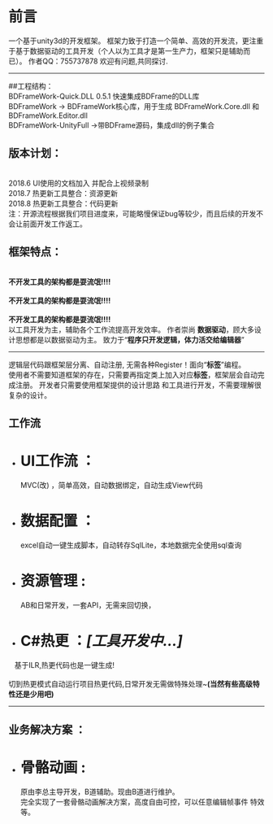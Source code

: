 # 前言
一个基于unity3d的开发框架。
框架力致于打造一个简单、高效的开发流，更注重于基于数据驱动的工具开发（个人以为工具才是第一生产力，框架只是辅助而已）。
作者QQ：755737878 欢迎有问题,共同探讨.
***
##工程结构：
<br>BDFrameWork-Quick.DLL  0.5.1  快速集成BDFrame的DLL库
<br>BDFrameWork  -> BDFrameWork核心库，用于生成 BDFrameWork.Core.dll 和 BDFrameWork.Editor.dll
<br>BDFrameWork-UnityFull      ->带BDFrame源码，集成dll的例子集合
## 版本计划：
  <br> 2018.6 UI使用的文档加入 并配合上视频录制
  <br> 2018.7 热更新工具整合：资源更新
  <br> 2018.8 热更新工具整合：代码更新
  <br> 注：开源流程根据我们项目进度来，可能略慢保证bug等较少，而且后续的开发不会让前面开发工作返工。
## 框架特点：
 <br>**不开发工具的架构都是耍流氓!!!!**<br>
 <br>**不开发工具的架构都是耍流氓!!!!**<br>
 <br>**不开发工具的架构都是耍流氓!!!!**<br>
  以工具开发为主，辅助各个工作流提高开发效率。
  作者崇尚 **数据驱动**，顾大多设计思想都是以数据驱动为主。
  致力于“**程序只开发逻辑，体力活交给编辑器**”
***
  逻辑层代码跟框架层分离、自动注册, 无需各种Register！面向“**标签**”编程。
  <br>使用者不需要知道框架的存在，只需要再指定类上加入对应**标签**，框架层会自动完成注册。
开发者只需要使用框架提供的设计思路 和工具进行开发，不需要理解很复杂的设计。

## 工作流
*  # **UI工作流** ：
    MVC(改) ，简单高效，自动数据绑定，自动生成View代码
*  # **数据配置** ： 
   excel自动一键生成脚本，自动转存SqlLite，本地数据完全使用sql查询
*  # **资源管理** :  
     AB和日常开发，一套API，无需来回切换，
*  # **C#热更** ：*[工具开发中...]*
    基于ILR,热更代码也是一键生成!   
    <br>切到热更模式自动运行项目热更代码,日常开发无需做特殊处理~**(当然有些高级特性还是少用吧)**
***
## 业务解决方案 ：
*  # **骨骼动画** :
    原由李总主导开发，B道辅助。现由B道进行维护。
   <br>完全实现了一套骨骼动画解决方案，高度自由可控，可以任意编辑帧事件 特效等。
